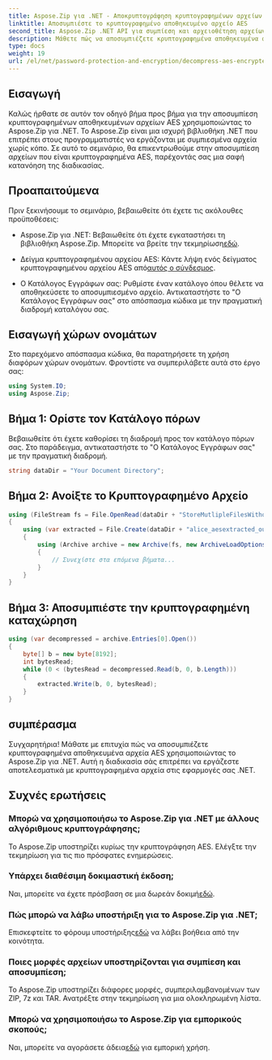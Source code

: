 ```yaml
---
title: Aspose.Zip για .NET - Αποκρυπτογράφηση κρυπτογραφημένων αρχείων AES
linktitle: Αποσυμπιέστε το κρυπτογραφημένο αποθηκευμένο αρχείο AES
second_title: Aspose.Zip .NET API για συμπίεση και αρχειοθέτηση αρχείων
description: Μάθετε πώς να αποσυμπιέζετε κρυπτογραφημένα αποθηκευμένα αρχεία AES στο Aspose.Zip για .NET με αυτόν τον αναλυτικό οδηγό βήμα προς βήμα. Βελτιώστε τις δεξιότητές σας στην ανάπτυξη .NET σήμερα!
type: docs
weight: 19
url: /el/net/password-protection-and-encryption/decompress-aes-encrypted-stored-file/
---
```


## Εισαγωγή

Καλώς ήρθατε σε αυτόν τον οδηγό βήμα προς βήμα για την αποσυμπίεση κρυπτογραφημένων αποθηκευμένων αρχείων AES χρησιμοποιώντας το Aspose.Zip για .NET. Το Aspose.Zip είναι μια ισχυρή βιβλιοθήκη .NET που επιτρέπει στους προγραμματιστές να εργάζονται με συμπιεσμένα αρχεία χωρίς κόπο. Σε αυτό το σεμινάριο, θα επικεντρωθούμε στην αποσυμπίεση αρχείων που είναι κρυπτογραφημένα AES, παρέχοντάς σας μια σαφή κατανόηση της διαδικασίας.

## Προαπαιτούμενα

Πριν ξεκινήσουμε το σεμινάριο, βεβαιωθείτε ότι έχετε τις ακόλουθες προϋποθέσεις:

-  Aspose.Zip για .NET: Βεβαιωθείτε ότι έχετε εγκαταστήσει τη βιβλιοθήκη Aspose.Zip. Μπορείτε να βρείτε την τεκμηρίωση[εδώ](https://reference.aspose.com/zip/net/).

-  Δείγμα κρυπτογραφημένου αρχείου AES: Κάντε λήψη ενός δείγματος κρυπτογραφημένου αρχείου AES από[αυτός ο σύνδεσμος](https://releases.aspose.com/zip/net/).

- Ο Κατάλογος Εγγράφων σας: Ρυθμίστε έναν κατάλογο όπου θέλετε να αποθηκεύσετε το αποσυμπιεσμένο αρχείο. Αντικαταστήστε το "Ο Κατάλογος Εγγράφων σας" στο απόσπασμα κώδικα με την πραγματική διαδρομή καταλόγου σας.

## Εισαγωγή χώρων ονομάτων

Στο παρεχόμενο απόσπασμα κώδικα, θα παρατηρήσετε τη χρήση διαφόρων χώρων ονομάτων. Φροντίστε να συμπεριλάβετε αυτά στο έργο σας:

```csharp
using System.IO;
using Aspose.Zip;
```

## Βήμα 1: Ορίστε τον Κατάλογο πόρων

Βεβαιωθείτε ότι έχετε καθορίσει τη διαδρομή προς τον κατάλογο πόρων σας. Στο παράδειγμα, αντικαταστήστε το "Ο Κατάλογος Εγγράφων σας" με την πραγματική διαδρομή.

```csharp
string dataDir = "Your Document Directory";
```

## Βήμα 2: Ανοίξτε το Κρυπτογραφημένο Αρχείο

```csharp
using (FileStream fs = File.OpenRead(dataDir + "StoreMutlipleFilesWithoutCompressionWithPassword_out.zip"))
{
    using (var extracted = File.Create(dataDir + "alice_aesextracted_out.txt"))
    {
        using (Archive archive = new Archive(fs, new ArchiveLoadOptions() { DecryptionPassword = "p@s$" }))
        {
            // Συνεχίστε στα επόμενα βήματα...
        }
    }
}
```

## Βήμα 3: Αποσυμπιέστε την κρυπτογραφημένη καταχώρηση

```csharp
using (var decompressed = archive.Entries[0].Open())
{
    byte[] b = new byte[8192];
    int bytesRead;
    while (0 < (bytesRead = decompressed.Read(b, 0, b.Length)))
    {
        extracted.Write(b, 0, bytesRead);
    }
}
```

## συμπέρασμα

Συγχαρητήρια! Μάθατε με επιτυχία πώς να αποσυμπιέζετε κρυπτογραφημένα αποθηκευμένα αρχεία AES χρησιμοποιώντας το Aspose.Zip για .NET. Αυτή η διαδικασία σάς επιτρέπει να εργάζεστε αποτελεσματικά με κρυπτογραφημένα αρχεία στις εφαρμογές σας .NET.

## Συχνές ερωτήσεις

### Μπορώ να χρησιμοποιήσω το Aspose.Zip για .NET με άλλους αλγόριθμους κρυπτογράφησης;
Το Aspose.Zip υποστηρίζει κυρίως την κρυπτογράφηση AES. Ελέγξτε την τεκμηρίωση για τις πιο πρόσφατες ενημερώσεις.

### Υπάρχει διαθέσιμη δοκιμαστική έκδοση;
 Ναι, μπορείτε να έχετε πρόσβαση σε μια δωρεάν δοκιμή[εδώ](https://releases.aspose.com/).

### Πώς μπορώ να λάβω υποστήριξη για το Aspose.Zip για .NET;
 Επισκεφτείτε το φόρουμ υποστήριξης[εδώ](https://forum.aspose.com/c/zip/37) να λάβει βοήθεια από την κοινότητα.

### Ποιες μορφές αρχείων υποστηρίζονται για συμπίεση και αποσυμπίεση;
Το Aspose.Zip υποστηρίζει διάφορες μορφές, συμπεριλαμβανομένων των ZIP, 7z και TAR. Ανατρέξτε στην τεκμηρίωση για μια ολοκληρωμένη λίστα.

### Μπορώ να χρησιμοποιήσω το Aspose.Zip για εμπορικούς σκοπούς;
 Ναι, μπορείτε να αγοράσετε άδεια[εδώ](https://purchase.aspose.com/buy) για εμπορική χρήση.

